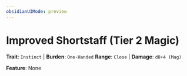```yaml
---
obsidianUIMode: preview
---
```

# Improved Shortstaff (Tier 2 Magic)

**Trait**: `Instinct` | **Burden**: `One-Handed`
**Range**: `Close` | **Damage**: `d8+4 (Mag)`

**Feature**: None

